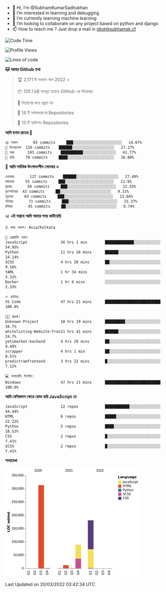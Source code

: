 - 👋 Hi, I’m @SubhamKumarSadhukhan
- 👀 I’m interested in learning and debugging
- 🌱 I’m currently learning machine learning
- 💞️ I’m looking to collaborate on any project based on python and django
- 📫 How to reach me ?
      Just drop a mail in idiot@subhamsk.cf

<!---
SubhamKumarSadhukhan/SubhamKumarSadhukhan is a ✨ special ✨ repository because its `README.md` (this file) appears on your GitHub profile.
You can click the Preview link to take a look at your changes.
--->


<!--START_SECTION:waka-->
![Code Time](http://img.shields.io/badge/Code%20Time-297%20hrs%201%20min-blue)

![Profile Views](http://img.shields.io/badge/%E0%A6%AA%E0%A7%8D%E0%A6%B0%E0%A7%8B%E0%A6%AB%E0%A6%BE%E0%A6%87%E0%A6%B2%20%E0%A6%A6%E0%A6%B0%E0%A7%8D%E0%A6%B6%E0%A6%A8-0-blue)

![Lines of code](https://img.shields.io/badge/%E0%A6%B9%E0%A7%8D%E0%A6%AF%E0%A6%BE%E0%A6%B2%E0%A7%8B%20%E0%A6%93%E0%A6%AF%E0%A6%BC%E0%A6%BE%E0%A6%B0%E0%A7%8D%E0%A6%B2%E0%A7%8D%E0%A6%A1%20%E0%A6%A5%E0%A7%87%E0%A6%95%E0%A7%87%20%E0%A6%86%E0%A6%AE%E0%A6%BF%20%E0%A6%B2%E0%A6%BF%E0%A6%96%E0%A7%87%E0%A6%9B%E0%A6%BF-597%20Thousand%20%E0%A6%95%E0%A7%8B%E0%A6%A1%E0%A7%87%E0%A6%B0%20%E0%A6%B2%E0%A6%BE%E0%A6%87%E0%A6%A8-blue)

**🐱 আমার Github তথ্য** 

> 🏆 2,171 টি অবদান সাল 2022 এ
 > 
> 📦 135.1 kB ব্যবহৃত হয়েছে GitHub এর স্টরেজের 
 > 
> 🚫 নিয়োগের জন্য প্রস্তুত নয়
 > 
> 📜 14 টি সর্বসাধারণের Repositories 
 > 
> 🔑 13 টি ব্যক্তিগত Repositories  
 > 
**আমি হলাম রাতের 🦉** 

```text
🌞 সকাল       65 commits     ███░░░░░░░░░░░░░░░░░░░░░░   14.07% 
🌆 দিনেরবেলা  126 commits    ██████░░░░░░░░░░░░░░░░░░░   27.27% 
🌃 সন্ধা      193 commits    ██████████░░░░░░░░░░░░░░░   41.77% 
🌙 রাত্রি     78 commits     ████░░░░░░░░░░░░░░░░░░░░░   16.88%

```
📅 **আমি সর্বাধিক উৎপাদনশীল সোমবার এ** 

```text
সোমবার       127 commits    ██████░░░░░░░░░░░░░░░░░░░   27.49% 
মঙ্গলবার     55 commits     ███░░░░░░░░░░░░░░░░░░░░░░   11.9% 
বুধবার       58 commits     ███░░░░░░░░░░░░░░░░░░░░░░   12.55% 
বৃহস্পতিবার  43 commits     ██░░░░░░░░░░░░░░░░░░░░░░░   9.31% 
শুক্রবার     63 commits     ███░░░░░░░░░░░░░░░░░░░░░░   13.64% 
শনিবার       71 commits     ███░░░░░░░░░░░░░░░░░░░░░░   15.37% 
রবিবার       45 commits     ██░░░░░░░░░░░░░░░░░░░░░░░   9.74%

```


📊 **এই সপ্তাহে আমি আমার সময় কাটিয়েছি** 

```text
⌚︎ সময় অঞ্চল: Asia/Kolkata

💬 প্রোগ্রামিং ভাষা: 
JavaScript               26 hrs 1 min        █████████████░░░░░░░░░░░░   54.95% 
Python                   11 hrs 26 mins      ██████░░░░░░░░░░░░░░░░░░░   24.14% 
SCSS                     4 hrs 20 mins       ██░░░░░░░░░░░░░░░░░░░░░░░   9.16% 
YAML                     1 hr 34 mins        ░░░░░░░░░░░░░░░░░░░░░░░░░   3.31% 
Docker                   1 hr 6 mins         ░░░░░░░░░░░░░░░░░░░░░░░░░   2.33%

🔥 এডিটর: 
VS Code                  47 hrs 21 mins      █████████████████████████   100.0%

🐱‍💻 প্রকল্ম: 
Unknown Project          18 hrs 19 mins      █████████░░░░░░░░░░░░░░░░   38.7% 
whitelisting-Website-Fron11 hrs 41 mins      ██████░░░░░░░░░░░░░░░░░░░   24.7% 
yetimarket-backend       4 hrs 29 mins       ██░░░░░░░░░░░░░░░░░░░░░░░   9.49% 
scrapper                 4 hrs 1 min         ██░░░░░░░░░░░░░░░░░░░░░░░   8.51% 
predictramfrontend       3 hrs 22 mins       █░░░░░░░░░░░░░░░░░░░░░░░░   7.12%

💻 অপারেটিং সিস্টেম: 
Windows                  47 hrs 21 mins      █████████████████████████   100.0%

```

**আমি বেশিরভাগ ক্ষেত্রে কোড করি JavaScript তে** 

```text
JavaScript               12 repos            ███████████░░░░░░░░░░░░░░   44.44% 
HTML                     6 repos             █████░░░░░░░░░░░░░░░░░░░░   22.22% 
Python                   5 repos             ████░░░░░░░░░░░░░░░░░░░░░   18.52% 
CSS                      2 repos             █░░░░░░░░░░░░░░░░░░░░░░░░   7.41% 
SCSS                     2 repos             █░░░░░░░░░░░░░░░░░░░░░░░░   7.41%

```


**সময়রেখা**

![Chart not found](https://raw.githubusercontent.com/SubhamKumarSadhukhan/SubhamKumarSadhukhan/main/charts/bar_graph.png) 


 Last Updated on 20/03/2022 03:42:34 UTC
<!--END_SECTION:waka-->
